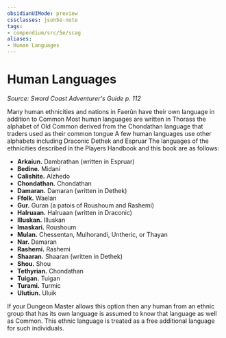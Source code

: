 ```yaml
---
obsidianUIMode: preview
cssclasses: json5e-note
tags:
- compendium/src/5e/scag
aliases:
- Human Languages
---
```

# Human Languages
*Source: Sword Coast Adventurer's Guide p. 112* 

Many human ethnicities and nations in Faerûn have their own language in addition to Common Most human languages are written in Thorass the alphabet of Old Common derived from the Chondathan language that traders used as their common tongue A few human languages use other alphabets including Draconic Dethek and Espruar The languages of the ethnicities described in the Players Handbook and this book are as follows:

- **Arkaiun.** Dambrathan (written in Espruar)  
- **Bedine.** Midani  
- **Calishite.** Alzhedo  
- **Chondathan.** Chondathan  
- **Damaran.** Damaran (written in Dethek)  
- **Ffolk.** Waelan  
- **Gur.** Guran (a patois of Roushoum and Rashemi)  
- **Halruaan.** Halruaan (written in Draconic)  
- **Illuskan.** Illuskan  
- **Imaskari.** Roushoum  
- **Mulan.** Chessentan, Mulhorandi, Untheric, or Thayan  
- **Nar.** Damaran  
- **Rashemi.** Rashemi  
- **Shaaran.** Shaaran (written in Dethek)  
- **Shou.** Shou  
- **Tethyrian.** Chondathan  
- **Tuigan.** Tuigan  
- **Turami.** Turmic  
- **Ulutiun.** Uluik  

If your Dungeon Master allows this option then any human from an ethnic group that has its own language is assumed to know that language as well as Common. This ethnic language is treated as a free additional language for such individuals.